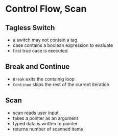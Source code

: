 # Control Flow, Scan

## Tagless Switch
- a switch may not contain a tag 
- case contains a boolean expression to evaluate
- first true case is executed

## Break and Continue
- `Break` exits the containig loop
- `Continue` skips the rest of the current iteration

## Scan
- scan reads user input
- takes a pointer as an argument
- typed data is written to pointer
- returns number of scanned items
